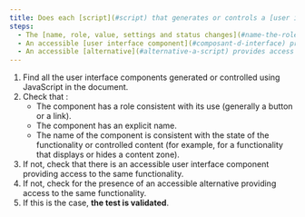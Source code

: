```yaml
---
title: Does each [script](#script) that generates or controls a [user interface component](#composant-d-interface) check, if necessary, one of these conditions?
steps:
  - The [name, role, value, settings and status changes](#name-the-role-the-value-the-settings-and-status-changes) are accessible to assistive technologies via an accessibility API.
  - An accessible [user interface component](#composant-d-interface) providing access to the same functionality is present on the page.
  - An accessible [alternative](#alternative-a-script) provides access to the same functions.
---
```


1. Find all the user interface components generated or controlled using JavaScript in the document.
2. Check that :
   - The component has a role consistent with its use (generally a button or a link).
   - The component has an explicit name.
   - The name of the component is consistent with the state of the functionality or controlled content (for example, for a functionality that displays or hides a content zone).
3. If not, check that there is an accessible user interface component providing access to the same functionality.
4. If not, check for the presence of an accessible alternative providing access to the same functionality.
5. If this is the case, **the test is validated**.
